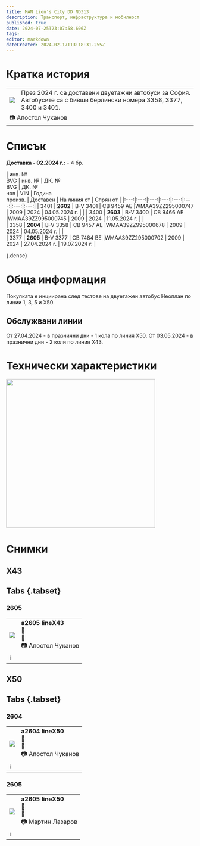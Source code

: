 ```yaml
---
title: MAN Lion's City DD ND313
description: Транспорт, инфраструктура и мобилност
published: true
date: 2024-07-25T23:07:58.606Z
tags: 
editor: markdown
dateCreated: 2024-02-17T13:18:31.255Z
---
```


# Кратка история
<!--следващ пост--> 
<div class="table-responsive"><table style="width:100%"><tr>
<td><img src="http://46.10.181.183:1518/trinmo/gallery/apostol-chukanov/man-lions-city-dd/a2605%20lineX43.jpg"></td>
<td>През 2024 г. са доставени двуетажни автобуси за София. Автобусите са с бивши берлински номера 3358, 3377, 3400 и 3401. 
</td></tr>
  <td colspan=2 >📷 Апостол Чуканов </td></table></div>   
  
  
# Списък
    
**Доставка - 02.2024 г.:** \- 4 бр.  

| инв. № <br> BVG | инв. № | ДК. № <br> BVG | ДК. № <br> нов | VIN | Година<br>произв. | Доставен | На линия от | Спрян от | 
|:---:|:---:|:---:|:---:|:---:|:---:|:---:|:---:|
| 3401 | **2602** | B-V 3401  | CB 9459 AE |WMAA39ZZ295000747 | 2009  | 2024 | 04.05.2024 г. |               | 
| 3400 | **2603** | B-V 3400  | CB 9466 AE |WMAA39ZZ995000745 | 2009  | 2024 | 11.05.2024 г. |               |       
| 3358 | **2604** | B-V 3358  | CB 9457 AE |WMAA39ZZ995000678 | 2009  | 2024 | 04.05.2024 г. |               |  
| 3377 | **2605** | B-V 3377  | CB 7484 BE |WMAA39ZZ295000702 | 2009  | 2024 | 27.04.2024 г. | 19.07.2024 г. |    

{.dense}

    

# Обща информация

Покупката е инциирана след тестове на двуетажен автобус Неоплан по линии 1, 3, 5 и Х50.

## Обслужвани линии

От 27.04.2024 - в празнични дни - 1 кола по линия Х50.
От 03.05.2024 - в празнични дни - 2 коли по линия Х43.

# Технически характеристики

<img src="http://46.10.181.183:1518/trinmo/literature/technical/man-lions-city-dd/man-lions-city-dd.jpg" width="400px">



# Снимки
  


## X43
## Tabs {.tabset}

### 2605
<!--следващ пост--> 
<div class="table-responsive"><table style="width:100%"><tr>
<td><img src="http://46.10.181.183:1518/trinmo/gallery/apostol-chukanov/man-lions-city-dd/a2605%20lineX43.jpg"></td>
<td><b><b>a2605 lineX43</b></b><br>📅<br> 📌 <br> 📷 Апостол Чуканов</td></tr>
  <td colspan=2 >ℹ️ </td></table></div>   
  
## X50
## Tabs {.tabset}

### 2604

<!--следващ пост--> 
<div class="table-responsive"><table style="width:100%"><tr>
<td><img src="http://46.10.181.183:1518/trinmo/gallery/apostol-chukanov/man-lions-city-dd/a2604%20lineX50.jpg"></td>
<td><b><b>a2604 lineX50</b></b><br>📅<br> 📌 <br> 📷 Апостол Чуканов</td></tr>
  <td colspan=2 >ℹ️ </td></table></div>   

### 2605
<!--следващ пост--> 
<div class="table-responsive"><table style="width:100%"><tr>
<td><img src="http://46.10.181.183:1518/trinmo/gallery/martin-lazarov/man-lions-city-dd/a2605%20linex50.jpg"></td>
<td><b><b>a2605 lineX50</b></b><br>📅<br> 📌 <br> 📷 Мартин Лазаров</td></tr>
  <td colspan=2 >ℹ️ </td></table></div>   